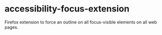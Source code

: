 # accessibility-focus-extension
Firefox extension to force an outline on all focus-visible elements on all web pages. 

